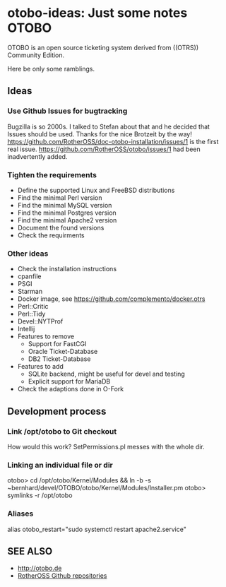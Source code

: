 # otobo-ideas: Just some notes OTOBO

OTOBO is an open source ticketing system derived from ((OTRS)) Community Edition.

Here be only some ramblings.

## Ideas

### Use Github Issues for bugtracking

Bugzilla is so 2000s. I talked to Stefan about that and he decided that Issues should be used. Thanks for the nice Brotzeit by the way! https://github.com/RotherOSS/doc-otobo-installation/issues/1 is the first real issue. https://github.com/RotherOSS/otobo/issues/1 had been inadvertently added.

### Tighten the requirements

* Define the supported Linux and FreeBSD distributions
* Find the minimal Perl version
* Find the minimal MySQL version
* Find the minimal Postgres version
* Find the minimal Apache2 version
* Document the found versions
* Check the requirments

### Other ideas

* Check the installation instructions
* cpanfile
* PSGI
* Starman
* Docker image, see https://github.com/complemento/docker.otrs
* Perl::Critic
* Perl::Tidy
* Devel::NYTProf
* Intellij
* Features to remove
  * Support for FastCGI
  * Oracle Ticket-Database
  * DB2 Ticket-Database
* Features to add
  * SQLite backend, might be useful for devel and testing
  * Explicit support for MariaDB
* Check the adaptions done in O-Fork

## Development process

### Link /opt/otobo to Git checkout

How would this work? SetPermissions.pl messes with the whole dir.

### Linking an individual file or dir

otobo> cd /opt/otobo/Kernel/Modules && ln -b -s ~bernhard/devel/OTOBO/otobo/Kernel/Modules/Installer.pm
otobo> symlinks -r /opt/otobo

### Aliases

alias otobo_restart="sudo systemctl restart apache2.service"

## SEE ALSO
 
 * http://otobo.de
 * [RotherOSS Github repositories](https://github.com/RotherOSS/otobo)

